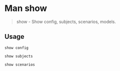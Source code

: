 # Man show

> show <item> - Show config, subjects, scenarios, models.


## Usage

`show config`

`show subjects`

`show scenarios`
